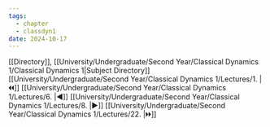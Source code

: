 ```yaml
---
tags:
  - chapter
  - classdyn1
date: 2024-10-17
---
```

[[Directory]], [[University/Undergraduate/Second Year/Classical Dynamics 1/Classical Dynamics 1|Subject Directory]]
[[University/Undergraduate/Second Year/Classical Dynamics 1/Lectures/1. |🞀🞀]] [[University/Undergraduate/Second Year/Classical Dynamics 1/Lectures/6. |◀]] [[University/Undergraduate/Second Year/Classical Dynamics 1/Lectures/8. |▶]] [[University/Undergraduate/Second Year/Classical Dynamics 1/Lectures/22. |🞂🞂]]
# 
## 
### 